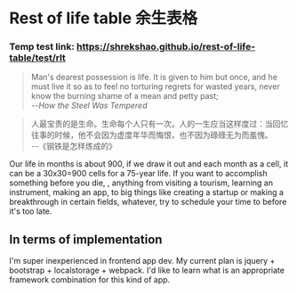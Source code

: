 # Rest of life table  余生表格

### Temp test link: https://shrekshao.github.io/rest-of-life-table/test/rlt

>Man's dearest possession is life. It is given to him but once, and he must live it so as to feel no torturing regrets for wasted years, never know the burning shame of a mean and petty past; 
><br/>    --*How the Steel Was Tempered*

>人最宝贵的是生命。生命每个人只有一次。人的一生应当这样度过：当回忆往事的时候，他不会因为虚度年华而悔恨，也不因为碌碌无为而羞愧。
><br/>    --《钢铁是怎样炼成的》

Our life in months is about 900, if we draw it out and each month as a cell, it can be a 30x30=900 cells for a 75-year life. If you want to accomplish something before you die,
, anything from visiting a tourism, learning an instrument, making an app, to big things like creating a startup or making a breakthrough in certain fields, whatever, 
try to schedule your time to before it's too late. 


## In terms of implementation

I'm super inexperienced in frontend app dev. My current plan is jquery + bootstrap + localstorage + webpack. I'd like to learn what is an appropriate framework combination for 
this kind of app. 






